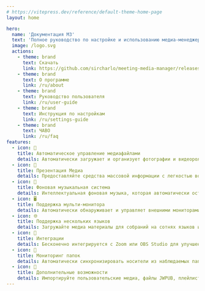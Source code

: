 ```yaml
---
# https://vitepress.dev/reference/default-theme-home-page
layout: home

hero:
  name: 'Документация М3'
  text: 'Полное руководство по настройке и использованию медиа-менеджера встречи'
  image: /logo.svg
  actions:
    - theme: brand
      text: Скачать
      link: https://github.com/sircharlo/meeting-media-manager/releases/latest
    - theme: brand
      text: О программе
      link: /ru/about
    - theme: brand
      text: Руководство пользователя
      link: /ru/user-guide
    - theme: brand
      text: Инструкция по настройкам
      link: /ru/settings-guide
    - theme: brand
      text: ЧАВО
      link: /ru/faq
features:
  - icon: 🚀
    title: Автоматическое управление медиафайлами
    details: Автоматически загружает и организует фотографии и видеоролики для конгрегационных встреч на любом языке, доступном на официальном сайте Свидетелей Иеговы.
  - icon: 🎦
    title: Презентация Медиа
    details: Предоставляйте средства массовой информации с легкостью во время гибридных или личных встреч с продвинутыми элементами управления, расширение/перенос возможностей и настраиваемых параметров времени.
  - icon: 🎵
    title: Фоновая музыкальная система
    details: Интеллектуальная фоновая музыка, которая автоматически останавливается перед началом встреч и может быть перезапущена одним щелчком после встречи.
  - icon: 🖥️
    title: Поддержка мульти-монитора
    details: Автоматически обнаруживает и управляет внешними мониторами для бесшовных презентаций и обмена сайтами.
  - icon: 🌐
    title: Поддержка нескольких языков
    details: Загружайте медиа материалы для собраний на сотнях языков и используйте интерфейс M³ на любом из множества доступных языков.
  - icon: 🧩
    title: Интеграции
    details: Бесконечно интегрируется с Zoom или OBS Studio для улучшения управления медиа и воспроизведения во время встреч.
  - icon: 📁
    title: Мониторинг папок
    details: Автоматически синхронизировать носители из наблюдаемых папок (например, Dropbox или OneDrive) и экспортировать носители в папки.
  - icon: 🎯
    title: Дополнительные возможности
    details: Импортируйте пользовательские медиа, файлы JWPUB, плейлисты, записи аудио Библии и управление множеством конгрегаций.
---
```

